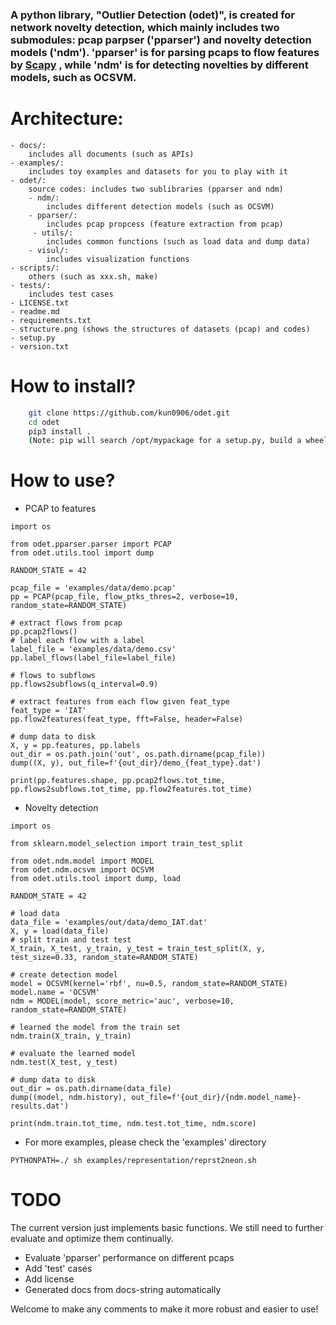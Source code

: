 ### A python library, "Outlier Detection (odet)",  is created for network novelty detection, which mainly includes two submodules: pcap parpser ('pparser') and novelty detection models ('ndm'). 'pparser' is for parsing pcaps to flow features by [Scapy](https://scapy.net/) , while 'ndm' is for detecting novelties by different models, such as OCSVM.

# Architecture:
    - docs/: 
        includes all documents (such as APIs)
    - examples/: 
        includes toy examples and datasets for you to play with it 
    - odet/: 
        source codes: includes two sublibraries (pparser and ndm)
        - ndm/: 
            includes different detection models (such as OCSVM)
        - pparser/: 
            includes pcap propcess (feature extraction from pcap) 
         - utils/: 
            includes common functions (such as load data and dump data)
        - visul/: 
            includes visualization functions
    - scripts/: 
        others (such as xxx.sh, make) 
    - tests/: 
        includes test cases
    - LICENSE.txt
    - readme.md
    - requirements.txt
	- structure.png (shows the structures of datasets (pcap) and codes)
    - setup.py
    - version.txt
   
    
# How to install?
```sh
	git clone https://github.com/kun0906/odet.git
    cd odet 
    pip3 install .
    (Note: pip will search /opt/mypackage for a setup.py, build a wheel, then install it.)
``` 


# How to use?
- PCAP to features
```python3
import os

from odet.pparser.parser import PCAP
from odet.utils.tool import dump

RANDOM_STATE = 42

pcap_file = 'examples/data/demo.pcap'
pp = PCAP(pcap_file, flow_ptks_thres=2, verbose=10, random_state=RANDOM_STATE)

# extract flows from pcap
pp.pcap2flows()
# label each flow with a label
label_file = 'examples/data/demo.csv'
pp.label_flows(label_file=label_file)

# flows to subflows
pp.flows2subflows(q_interval=0.9)

# extract features from each flow given feat_type
feat_type = 'IAT'
pp.flow2features(feat_type, fft=False, header=False)

# dump data to disk
X, y = pp.features, pp.labels
out_dir = os.path.join('out', os.path.dirname(pcap_file))
dump((X, y), out_file=f'{out_dir}/demo_{feat_type}.dat')

print(pp.features.shape, pp.pcap2flows.tot_time, pp.flows2subflows.tot_time, pp.flow2features.tot_time)

```

- Novelty detection
```python3
import os

from sklearn.model_selection import train_test_split

from odet.ndm.model import MODEL
from odet.ndm.ocsvm import OCSVM
from odet.utils.tool import dump, load

RANDOM_STATE = 42

# load data
data_file = 'examples/out/data/demo_IAT.dat'
X, y = load(data_file)
# split train and test test
X_train, X_test, y_train, y_test = train_test_split(X, y, test_size=0.33, random_state=RANDOM_STATE)

# create detection model
model = OCSVM(kernel='rbf', nu=0.5, random_state=RANDOM_STATE)
model.name = 'OCSVM'
ndm = MODEL(model, score_metric='auc', verbose=10, random_state=RANDOM_STATE)

# learned the model from the train set
ndm.train(X_train, y_train)

# evaluate the learned model
ndm.test(X_test, y_test)

# dump data to disk
out_dir = os.path.dirname(data_file)
dump((model, ndm.history), out_file=f'{out_dir}/{ndm.model_name}-results.dat')

print(ndm.train.tot_time, ndm.test.tot_time, ndm.score)
```

- For more examples, please check the 'examples' directory 
```shell
PYTHONPATH=./ sh examples/representation/reprst2neon.sh
```    


# TODO
The current version just implements basic functions. We still need to further evaluate and optimize them continually. 
- Evaluate 'pparser' performance on different pcaps
- Add 'test' cases
- Add license
- Generated docs from docs-string automatically


Welcome to make any comments to make it more robust and easier to use!
